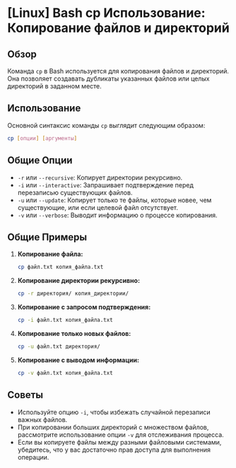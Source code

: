 # [Linux] Bash cp Использование: Копирование файлов и директорий

## Обзор
Команда `cp` в Bash используется для копирования файлов и директорий. Она позволяет создавать дубликаты указанных файлов или целых директорий в заданном месте.

## Использование
Основной синтаксис команды `cp` выглядит следующим образом:

```bash
cp [опции] [аргументы]
```

## Общие Опции
- `-r` или `--recursive`: Копирует директории рекурсивно.
- `-i` или `--interactive`: Запрашивает подтверждение перед перезаписью существующих файлов.
- `-u` или `--update`: Копирует только те файлы, которые новее, чем существующие, или если целевой файл отсутствует.
- `-v` или `--verbose`: Выводит информацию о процессе копирования.

## Общие Примеры
1. **Копирование файла:**
   ```bash
   cp файл.txt копия_файла.txt
   ```

2. **Копирование директории рекурсивно:**
   ```bash
   cp -r директория/ копия_директории/
   ```

3. **Копирование с запросом подтверждения:**
   ```bash
   cp -i файл.txt копия_файла.txt
   ```

4. **Копирование только новых файлов:**
   ```bash
   cp -u файл.txt директория/
   ```

5. **Копирование с выводом информации:**
   ```bash
   cp -v файл.txt копия_файла.txt
   ```

## Советы
- Используйте опцию `-i`, чтобы избежать случайной перезаписи важных файлов.
- При копировании больших директорий с множеством файлов, рассмотрите использование опции `-v` для отслеживания процесса.
- Если вы копируете файлы между разными файловыми системами, убедитесь, что у вас достаточно прав доступа для выполнения операции.